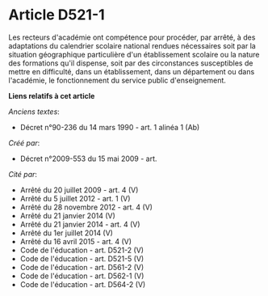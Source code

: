 # Article D521-1

Les recteurs d'académie ont compétence pour procéder, par arrêté, à des adaptations du calendrier scolaire national rendues
nécessaires soit par la situation géographique particulière d'un établissement scolaire ou la nature des formations qu'il
dispense, soit par des circonstances susceptibles de mettre en difficulté, dans un établissement, dans un département ou dans
l'académie, le fonctionnement du service public d'enseignement.

**Liens relatifs à cet article**

_Anciens textes_:

  - Décret n°90-236 du 14 mars 1990 - art. 1 alinéa 1 (Ab)

_Créé par_:

  - Décret n°2009-553 du 15 mai 2009 - art.

_Cité par_:

  - Arrêté du 20 juillet 2009 - art. 4 (V)
  - Arrêté du 5 juillet 2012 - art. 1 (V)
  - Arrêté du 28 novembre 2012 - art. 4 (V)
  - Arrêté du 21 janvier 2014 (V)
  - Arrêté du 21 janvier 2014 - art. 4 (V)
  - Arrêté du 1er juillet 2014 (V)
  - Arrêté du 16 avril 2015 - art. 4 (V)
  - Code de l'éducation - art. D521-2 (V)
  - Code de l'éducation - art. D521-5 (V)
  - Code de l'éducation - art. D561-2 (V)
  - Code de l'éducation - art. D562-1 (V)
  - Code de l'éducation - art. D564-2 (V)
